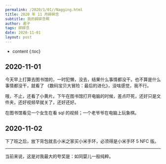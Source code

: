 ```yaml
---
permalink: /2020/1/01//Nagging.html
title: 2020 年 11 月碎碎念
subtitle: 我的碎碎念啊
author: 君子
tags: 碎碎念
date: 2020-11-01
layout: post
---
```

* content
{:toc}
## 2020-11-01

今天早上打算去图书馆的，一时犯懒，没去，结果什么事情都没干。也不算是什么事情都没干，就看了 《数码宝贝大冒险：最后的进化》，没啥感觉，我不行。

哦，不止，还看了小黄片。下午在图书馆打开电脑的时候，差点吓死，还好只是文件夹，还好视频早就关了，还好还好。

在图书馆看见一个女生在看 sql 的视频；一个老爷爷在电脑上玩象棋。

## 2020-11-02

下了班之后，放下背包就去小米之家买小米手环，必须得是小米手环 5 NFC 版。

***

当前来说，这是对我最大的夸奖是：如同婴儿一般纯粹。

